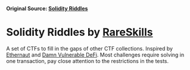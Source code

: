 **Original Source: [Solidity Riddles](https://github.com/RareSkills/solidity-riddles)**

# Solidity Riddles by [RareSkills](https://www.rareskills.io)

A set of CTFs to fill in the gaps of other CTF collections. Inspired by [Ethernaut](https://ethernaut.openzeppelin.com/) and [Damn Vulnerable DeFi](https://damnvulnerabledefi.xyz/). Most challenges require solving in one transaction, pay close attention to the restrictions in the tests.
